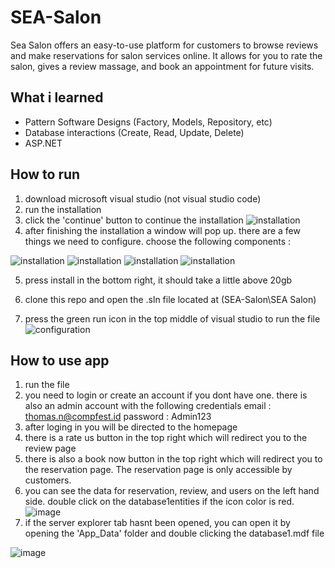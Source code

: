 # SEA-Salon
 
Sea Salon offers an easy-to-use platform for customers to browse reviews and make reservations for salon services online. It allows for you to rate the salon, gives a review massage, and book an appointment for future visits.

## What i learned
- Pattern Software Designs (Factory, Models, Repository, etc)
- Database interactions (Create, Read, Update, Delete)
- ASP.NET


## How to run

1. download microsoft visual studio (not visual studio code)
2. run the installation
3. click the 'continue' button to continue the installation
![installation](SEA%20Salon/SEA%20Salon/Images/readme-installation.png)
4. after finishing the installation a window will pop up. there are a few things we need to configure. choose the following components : 

![installation](SEA%20Salon/SEA%20Salon/Images/readme-config1.png)
![installation](SEA%20Salon/SEA%20Salon/Images/readme-config2.jpg)
![installation](SEA%20Salon/SEA%20Salon/Images/readme-config3.jpg)
![installation](SEA%20Salon/SEA%20Salon/Images/readme-config4.jpg)

5. press install in the bottom right, it should take a little above 20gb 

6. clone this repo and open the .sln file located at (SEA-Salon\SEA Salon)

7. press the green run icon in the top middle of visual studio to run the file
![configuration](SEA%20Salon/SEA%20Salon/Images/readme-config5.jpg)

## How to use app

1. run the file
2. you need to login or create an account if you dont have one. there is also an admin account with the following credentials email : thomas.n@compfest.id password : Admin123
3. after loging in you will be directed to the homepage
4. there is a rate us button in the top right which will redirect you to the review page
5. there is also a book now button in the top right which will redirect you to the reservation page. The reservation page is only accessible by customers.
6. you can see the data for reservation, review, and users on the left hand side. double click on the database1entities if the icon color is red.
![image](SEA%20Salon/SEA%20Salon/Images/readme-howtouse1.jpg)
7. if the server explorer tab hasnt been opened, you can open it by opening the 'App_Data' folder and double clicking the database1.mdf file

![image](SEA%20Salon/SEA%20Salon/Images/readme-howtouse2.jpg)